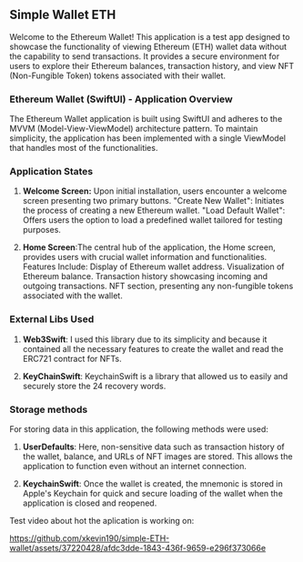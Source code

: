 ## Simple Wallet ETH

Welcome to the Ethereum Wallet! This application is a test app designed to showcase the functionality of viewing Ethereum (ETH) wallet data without the capability to send transactions. It provides a secure environment for users to explore their Ethereum balances, transaction history, and view NFT (Non-Fungible Token) tokens associated with their wallet.


### Ethereum Wallet (SwiftUI) - Application Overview

The Ethereum Wallet application is built using SwiftUI and adheres to the MVVM (Model-View-ViewModel) architecture pattern. To maintain simplicity, the application has been implemented with a single ViewModel that handles most of the functionalities. 

### Application States

1) **Welcome Screen:** Upon initial installation, users encounter a welcome screen presenting two primary buttons.
"Create New Wallet": Initiates the process of creating a new Ethereum wallet.
"Load Default Wallet": Offers users the option to load a predefined wallet tailored for testing purposes.


2) **Home Screen**:The central hub of the application, the Home screen, provides users with crucial wallet information and functionalities.
Features Include:
Display of Ethereum wallet address.
Visualization of Ethereum balance.
Transaction history showcasing incoming and outgoing transactions.
NFT section, presenting any non-fungible tokens associated with the wallet.


### External Libs Used

1) **Web3Swift**: I used this library due to its simplicity and because it contained all the necessary features to create the wallet and read the ERC721 contract for NFTs.

2) **KeyChainSwift**: KeychainSwift is a library that allowed us to easily and securely store the 24 recovery words.


### Storage methods

For storing data in this application, the following methods were used:

1) **UserDefaults**: Here, non-sensitive data such as transaction history of the wallet, balance, and URLs of NFT images are stored. This allows the application to function even without an internet connection.

2) **KeychainSwift**: Once the wallet is created, the mnemonic is stored in Apple's Keychain for quick and secure loading of the wallet when the application is closed and reopened.


Test video about hot the aplication is working on:

https://github.com/xkevin190/simple-ETH-wallet/assets/37220428/afdc3dde-1843-436f-9659-e296f373066e



